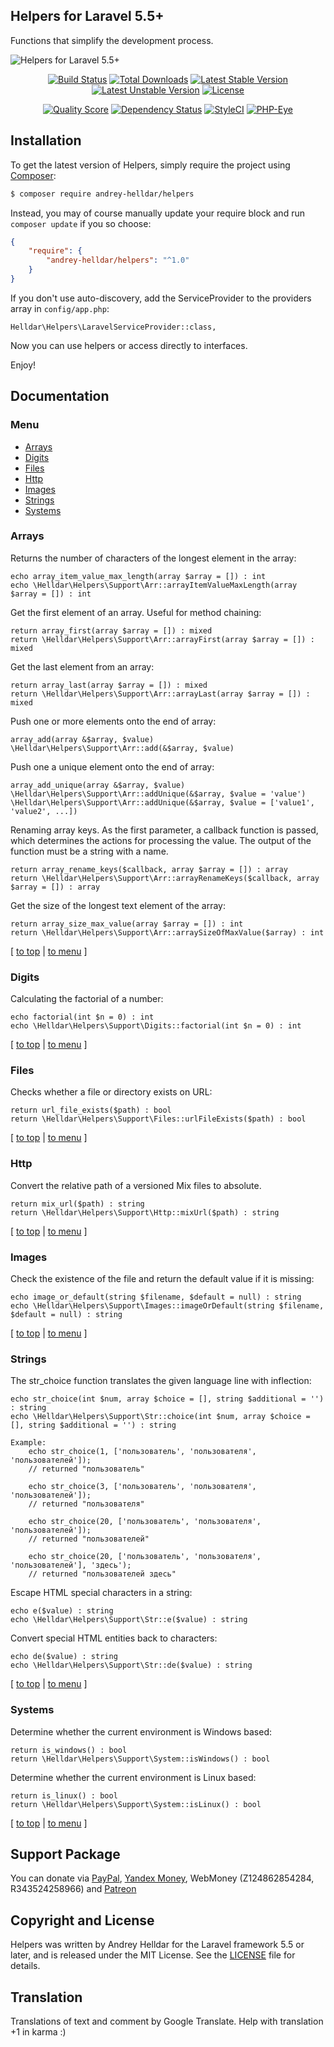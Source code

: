 ## Helpers for Laravel 5.5+

Functions that simplify the development process.

![Helpers for Laravel 5.5+](https://user-images.githubusercontent.com/10347617/30551794-67b9d35e-9ca4-11e7-8e86-1db1b456a2a5.jpg)

<p align="center">
<a href="https://travis-ci.org/andrey-helldar/helpers"><img src="https://travis-ci.org/andrey-helldar/helpers.svg?branch=master&style=flat-square" alt="Build Status" /></a>
<a href="https://packagist.org/packages/andrey-helldar/helpers"><img src="https://img.shields.io/packagist/dt/andrey-helldar/helpers.svg?style=flat-square" alt="Total Downloads" /></a>
<a href="https://poser.pugx.org/show/andrey-helldar/helpers"><img src="https://poser.pugx.org/andrey-helldar/helpers/v/stable?format=flat-square" alt="Latest Stable Version" /></a>
<a href="https://poser.pugx.org/show/andrey-helldar/helpers"><img src="https://poser.pugx.org/andrey-helldar/helpers/v/unstable?format=flat-square" alt="Latest Unstable Version" /></a>
<a href="https://poser.pugx.org/show/andrey-helldar/helpers"><img src="https://poser.pugx.org/andrey-helldar/helpers/license?format=flat-square" alt="License" /></a>
</p>


<p align="center">
<a href="https://github.com/andrey-helldar/helpers"><img src="https://img.shields.io/scrutinizer/g/andrey-helldar/helpers.svg?style=flat-square" alt="Quality Score" /></a>
<a href='https://www.versioneye.com/user/projects/59bff8eb0fb24f003d2ef836'><img src='https://www.versioneye.com/user/projects/59bff8eb0fb24f003d2ef836/badge.svg?style=flat-square' alt="Dependency Status" /></a>
<a href="https://styleci.io/repos/103963472"><img src="https://styleci.io/repos/103963472/shield" alt="StyleCI" /></a>
<a href="https://php-eye.com/package/andrey-helldar/helpers"><img src="https://php-eye.com/badge/andrey-helldar/helpers/tested.svg?style=flat-square" alt="PHP-Eye" /></a>
</p>


## Installation

To get the latest version of Helpers, simply require the project using [Composer](https://getcomposer.org/):

```bash
$ composer require andrey-helldar/helpers
```

Instead, you may of course manually update your require block and run `composer update` if you so choose:

```json
{
    "require": {
        "andrey-helldar/helpers": "^1.0"
    }
}
```

If you don't use auto-discovery, add the ServiceProvider to the providers array in `config/app.php`:

    Helldar\Helpers\LaravelServiceProvider::class,

Now you can use helpers or access directly to interfaces.

Enjoy!


## Documentation

### Menu

* [Arrays](#arrays)
* [Digits](#digits)
* [Files](#files)
* [Http](#http)
* [Images](#images)
* [Strings](#strings)
* [Systems](#systems)


### Arrays

Returns the number of characters of the longest element in the array:

    echo array_item_value_max_length(array $array = []) : int
    echo \Helldar\Helpers\Support\Arr::arrayItemValueMaxLength(array $array = []) : int


Get the first element of an array. Useful for method chaining:

    return array_first(array $array = []) : mixed
    return \Helldar\Helpers\Support\Arr::arrayFirst(array $array = []) : mixed


Get the last element from an array:

    return array_last(array $array = []) : mixed
    return \Helldar\Helpers\Support\Arr::arrayLast(array $array = []) : mixed


Push one or more elements onto the end of array:

    array_add(array &$array, $value)
    \Helldar\Helpers\Support\Arr::add(&$array, $value)


Push one a unique element onto the end of array:

    array_add_unique(array &$array, $value)
    \Helldar\Helpers\Support\Arr::addUnique(&$array, $value = 'value')
    \Helldar\Helpers\Support\Arr::addUnique(&$array, $value = ['value1', 'value2', ...])


Renaming array keys.
As the first parameter, a callback function is passed, which determines the actions for processing the value.
The output of the function must be a string with a name.

    return array_rename_keys($callback, array $array = []) : array
    return \Helldar\Helpers\Support\Arr::arrayRenameKeys($callback, array $array = []) : array


Get the size of the longest text element of the array:

    return array_size_max_value(array $array = []) : int
    return \Helldar\Helpers\Support\Arr::arraySizeOfMaxValue($array) : int

[ [to top](#) | [to menu](#menu) ]


### Digits

Calculating the factorial of a number:

    echo factorial(int $n = 0) : int
    echo \Helldar\Helpers\Support\Digits::factorial(int $n = 0) : int

[ [to top](#) | [to menu](#menu) ]


### Files

Checks whether a file or directory exists on URL:

    return url_file_exists($path) : bool
    return \Helldar\Helpers\Support\Files::urlFileExists($path) : bool

[ [to top](#) | [to menu](#menu) ]


### Http

Convert the relative path of a versioned Mix files to absolute.

    return mix_url($path) : string
    return \Helldar\Helpers\Support\Http::mixUrl($path) : string

[ [to top](#) | [to menu](#menu) ]


### Images

Check the existence of the file and return the default value if it is missing:

    echo image_or_default(string $filename, $default = null) : string
    echo \Helldar\Helpers\Support\Images::imageOrDefault(string $filename, $default = null) : string

[ [to top](#) | [to menu](#menu) ]


### Strings

The str_choice function translates the given language line with inflection:

    echo str_choice(int $num, array $choice = [], string $additional = '') : string
    echo \Helldar\Helpers\Support\Str::choice(int $num, array $choice = [], string $additional = '') : string

    Example:
        echo str_choice(1, ['пользователь', 'пользователя', 'пользователей']);
        // returned "пользователь"

        echo str_choice(3, ['пользователь', 'пользователя', 'пользователей']);
        // returned "пользователя"

        echo str_choice(20, ['пользователь', 'пользователя', 'пользователей']);
        // returned "пользователей"

        echo str_choice(20, ['пользователь', 'пользователя', 'пользователей'], 'здесь');
        // returned "пользователей здесь"


Escape HTML special characters in a string:

    echo e($value) : string
    echo \Helldar\Helpers\Support\Str::e($value) : string


Convert special HTML entities back to characters:

    echo de($value) : string
    echo \Helldar\Helpers\Support\Str::de($value) : string

[ [to top](#) | [to menu](#menu) ]


### Systems

Determine whether the current environment is Windows based:

    return is_windows() : bool
    return \Helldar\Helpers\Support\System::isWindows() : bool


Determine whether the current environment is Linux based:

    return is_linux() : bool
    return \Helldar\Helpers\Support\System::isLinux() : bool

[ [to top](#) | [to menu](#menu) ]


## Support Package

You can donate via [PayPal](https://www.paypal.com/cgi-bin/webscr?cmd=_s-xclick&hosted_button_id=94B8LCPAPJ5VG), [Yandex Money](https://money.yandex.ru/quickpay/shop-widget?account=410012608840929&quickpay=shop&payment-type-choice=on&mobile-payment-type-choice=on&writer=seller&targets=Andrey+Helldar%3A+Open+Source+Projects&targets-hint=&default-sum=&button-text=04&mail=on&successURL=), WebMoney (Z124862854284, R343524258966) and [Patreon](https://www.patreon.com/helldar)

## Copyright and License

Helpers was written by Andrey Helldar for the Laravel framework 5.5 or later, and is released under the MIT License. See the [LICENSE](LICENSE) file for details.

## Translation

Translations of text and comment by Google Translate. Help with translation +1 in karma :)
